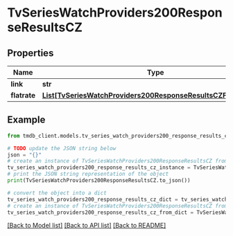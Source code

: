 # TvSeriesWatchProviders200ResponseResultsCZ


## Properties

Name | Type | Description | Notes
------------ | ------------- | ------------- | -------------
**link** | **str** |  | [optional] 
**flatrate** | [**List[TvSeriesWatchProviders200ResponseResultsCZFlatrateInner]**](TvSeriesWatchProviders200ResponseResultsCZFlatrateInner.md) |  | [optional] 

## Example

```python
from tmdb_client.models.tv_series_watch_providers200_response_results_cz import TvSeriesWatchProviders200ResponseResultsCZ

# TODO update the JSON string below
json = "{}"
# create an instance of TvSeriesWatchProviders200ResponseResultsCZ from a JSON string
tv_series_watch_providers200_response_results_cz_instance = TvSeriesWatchProviders200ResponseResultsCZ.from_json(json)
# print the JSON string representation of the object
print(TvSeriesWatchProviders200ResponseResultsCZ.to_json())

# convert the object into a dict
tv_series_watch_providers200_response_results_cz_dict = tv_series_watch_providers200_response_results_cz_instance.to_dict()
# create an instance of TvSeriesWatchProviders200ResponseResultsCZ from a dict
tv_series_watch_providers200_response_results_cz_from_dict = TvSeriesWatchProviders200ResponseResultsCZ.from_dict(tv_series_watch_providers200_response_results_cz_dict)
```
[[Back to Model list]](../README.md#documentation-for-models) [[Back to API list]](../README.md#documentation-for-api-endpoints) [[Back to README]](../README.md)


